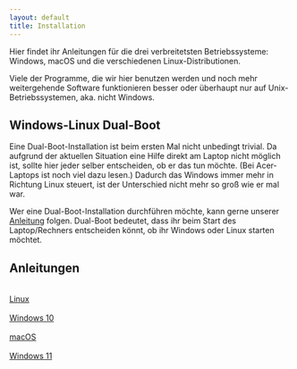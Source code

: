 ```yaml
---
layout: default
title: Installation
---
```


Hier findet ihr Anleitungen für die drei verbreitetsten Betriebssysteme: Windows, macOS und
die verschiedenen Linux-Distributionen.

Viele der Programme, die wir hier benutzen werden und noch mehr weitergehende Software
funktionieren besser oder überhaupt nur auf Unix-Betriebssystemen, aka. nicht Windows.


## Windows-Linux Dual-Boot

Eine Dual-Boot-Installation ist beim ersten Mal nicht unbedingt trivial.
Da aufgrund der aktuellen Situation eine Hilfe direkt am Laptop nicht möglich ist,
sollte hier jeder selber entscheiden, ob er das tun möchte.
(Bei Acer-Laptops ist noch viel dazu lesen.)
Dadurch das Windows immer mehr in Richtung Linux steuert,
ist der Unterschied nicht mehr so groß wie er mal war.

Wer eine Dual-Boot-Installation durchführen möchte,
kann gerne unserer [Anleitung](dualboot.html) folgen.
Dual-Boot bedeutet, dass ihr beim Start des Laptop/Rechners entscheiden könnt,
ob ihr Windows oder Linux starten möchtet.

<!--
Der Kurs ist zwar auch auf mit einem Windows-Rechner zu absolvieren,
aber gerade auch in Hinblick auf das weitergehende Studium empfehlen wir euch,
parallel auf eurem Rechner Linux zu installieren.
So könnt ihr beim hochfahren zwischen den beiden Betriebssystemen wählen.

Bei der Installation unterstützen wir euch gerne, schreibt uns einfach eine Email
oder kommt vorbei.

Außerdem haben wir eine  [Anleitung](dualboot.html) zur Installation
eines Windows/Linux Dual Boot Systems geschrieben, falls ihr es selbst versuchen möchtet.
-->

## Anleitungen

<div class="row">
  <div class="col-md-3">
    <a class="btn btn-outline-dark btn-block" href="/install/linux.html" role="button">
      <i class="fa fa-5x fa-linux" aria-hidden="true"></i><br>
      Linux
    </a>
  </div>
  <div class="col-md-3">
    <a class="btn btn-outline-dark btn-block" href="/install/windows.html" role="button">
      <i class="fa fa-5x fa-windows" aria-hidden="true"></i><br>
      Windows 10<br>
    </a>
  </div>
  <div class="col-md-3">
    <a class="btn btn-outline-dark btn-block" href="/install/macos.html" role="button">
      <i class="fa fa-5x fa-apple" aria-hidden="true"></i><br>
      macOS
    </a>
  </div>
  <div class="col-md-3">
    <a class="btn btn-outline-dark btn-block" href="/install/windows-11.html" role="button">
      <i class="fa fa-5x fa-windows" aria-hidden="true"></i><br>
      Windows 11<br>
    </a>
  </div>
</div>
